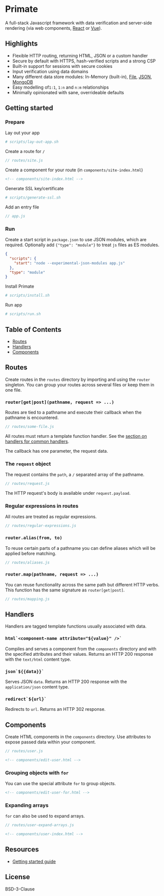 # Primate 

A full-stack Javascript framework with data verification and server-side
rendering (via web components, [React][primate-react] or [Vue][primate-vue]).

## Highlights

* Flexible HTTP routing, returning HTML, JSON or a custom handler
* Secure by default with HTTPS, hash-verified scripts and a strong CSP
* Built-in support for sessions with secure cookies
* Input verification using data domains
* Many different data store modules: In-Memory (built-in),
[File][primate-file-store], [JSON][primate-json-store],
[MongoDB][primate-mongodb-store]
* Easy modelling of`1:1`, `1:n` and `n:m` relationships
* Minimally opinionated with sane, overrideable defaults

## Getting started

### Prepare

Lay out your app

```sh
# scripts/lay-out-app.sh
```

Create a route for `/`

```js
// routes/site.js
```

Create a component for your route (in `components/site-index.html`)

```html
<!-- components/site-index.html -->
```

Generate SSL key/certificate

```sh
# scripts/generate-ssl.sh
```

Add an entry file

```js
// app.js
```

### Run

Create a start script in `package.json` to use JSON modules, which are required.
Optionally add `{"type": "module"}` to treat `js` files as ES modules.

```json
{
  "scripts": {
    "start": "node --experimental-json-modules app.js"
  },
  "type": "module"
}
```

Install Primate

```sh
# scripts/install.sh
```

Run app

```sh
# scripts/run.sh
```

## Table of Contents

* [Routes](#routes)
* [Handlers](#handlers)
* [Components](#components)

## Routes

Create routes in the `routes` directory by importing and using the `router`
singleton. You can group your routes across several files or keep them
in one file.

### `router[get|post](pathname, request => ...)`

Routes are tied to a pathname and execute their callback when the pathname is 
encountered.

```js
// routes/some-file.js
```

All routes must return a template function handler. See the
[section on handlers for common handlers](#handlers).

The callback has one parameter, the request data.

### The `request` object

The request contains the `path`, a `/` separated array of the pathname.

```js
// routes/request.js
```

The HTTP request's body is available under `request.payload`. 

### Regular expressions in routes

All routes are treated as regular expressions.

```js
// routes/regular-expressions.js
```

### `router.alias(from, to)`

To reuse certain parts of a pathname you can define aliases which will be
applied before matching.

```js
// routes/aliases.js
```

### `router.map(pathname, request => ...)`

You can reuse functionality across the same path but different HTTP verbs. This
function has the same signature as `router[get|post]`.

```js
// routes/mapping.js
```

## Handlers

Handlers are tagged template functions usually associated with data.

### ``html`<component-name attribute="${value}" />` ``

Compiles and serves a component from the `components` directory and with the
specified attributes and their values. Returns an HTTP 200 response with the
`text/html` content type.

### ``json`${{data}}` ``

Serves JSON `data`. Returns an HTTP 200 response with the `application/json`
content type.

### ``redirect`${url}` ``

Redirects to `url`. Returns an HTTP 302 response.

## Components

Create HTML components in the `components` directory. Use attributes to expose
passed data within your component.

```js
// routes/user.js
```

```html
<!-- components/edit-user.html -->
```

### Grouping objects with `for`

You can use the special attribute `for` to group objects.

```html
<!-- components/edit-user-for.html -->
```

### Expanding arrays

`for` can also be used to expand arrays.

```js
// routes/user-expand-arrays.js
```

```html
<!-- components/user-index.html -->
```

## Resources

* [Getting started guide][getting-started]

## License

BSD-3-Clause

[getting-started]: https://primatejs.com/getting-started
[source-code]: https://github.com/primatejs/primate
[issues]: https://github.com/primatejs/primate/issues
[primate-file-store]: https://npmjs.com/primate-file-store
[primate-json-store]: https://npmjs.com/primate-json-store
[primate-mongodb-store]: https://npmjs.com/primate-mongodb-store
[primate-react]: https://github.com/primatejs/primate-react
[primate-vue]: https://github.com/primatejs/primate-vue
